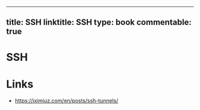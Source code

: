 
---
title: SSH
linktitle: SSH
type: book
commentable: true
---

# SSH

# Links

- https://iximiuz.com/en/posts/ssh-tunnels/

    
